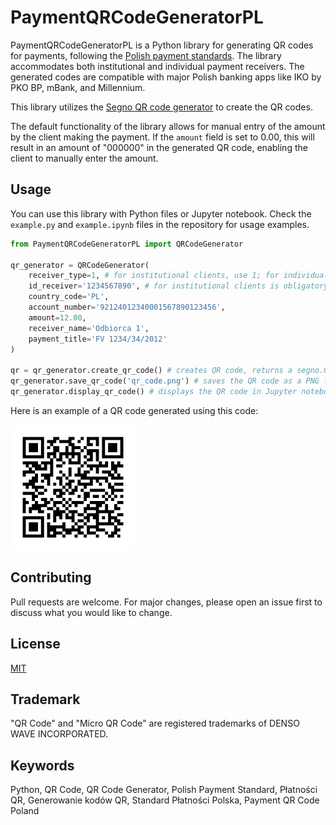 # PaymentQRCodeGeneratorPL

PaymentQRCodeGeneratorPL is a Python library for generating QR codes for payments, following the [Polish payment standards](https://zbp.pl/getmedia/1d7fef90-d193-4a2d-a1c3-ffdf1b0e0649/2013-12-03_-_Rekomendacja_-_Standard_2D). The library accommodates both institutional and individual payment receivers. The generated codes are compatible with major Polish banking apps like IKO by PKO BP, mBank, and Millennium.

This library utilizes the [Segno QR code generator](https://segno.readthedocs.io/en/stable/) to create the QR codes.

The default functionality of the library allows for manual entry of the amount by the client making the payment. If the `amount` field is set to 0.00, this will result in an amount of "000000" in the generated QR code, enabling the client to manually enter the amount.

## Usage

You can use this library with Python files or Jupyter notebook. Check the `example.py` and `example.ipynb` files in the repository for usage examples.

```python
from PaymentQRCodeGeneratorPL import QRCodeGenerator

qr_generator = QRCodeGenerator(
    receiver_type=1, # for institutional clients, use 1; for individual clients, use 2
    id_receiver='1234567890', # for institutional clients is obligatory (must be a NIP), for individual clients voluntary 
    country_code='PL', 
    account_number='92124012340001567890123456', 
    amount=12.00, 
    receiver_name='Odbiorca 1', 
    payment_title='FV 1234/34/2012'
)

qr = qr_generator.create_qr_code() # creates QR code, returns a segno.QRCode object
qr_generator.save_qr_code('qr_code.png') # saves the QR code as a PNG file
qr_generator.display_qr_code() # displays the QR code in Jupyter notebook
```

Here is an example of a QR code generated using this code:

<div align="left">
  <img src="./assets/qr_code_institutional.png" alt="Example QR Code" width="200"/>
</div>

## Contributing
Pull requests are welcome. For major changes, please open an issue first to discuss what you would like to change.

## License
[MIT](https://choosealicense.com/licenses/mit/)

## Trademark
"QR Code" and "Micro QR Code" are registered trademarks of DENSO WAVE INCORPORATED.

## Keywords
Python, QR Code, QR Code Generator, Polish Payment Standard, Płatności QR, Generowanie kodów QR, Standard Płatności Polska, Payment QR Code Poland

